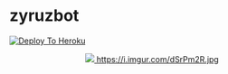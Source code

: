 # zyruzbot

[![Deploy To Heroku](https://www.herokucdn.com/deploy/button.svg)](https://heroku.com/deploy?template=https://github.com/Zyruz-ramu/zyruzbot)
<p align="center">
  <a href="https://github.com/Zyruz-ramu/zyruzbot/fork">
    <img src="https://img.shields.io/github/forks/Zyruz-ramu/zyruzbot?label=Fork&style=social">
https://i.imgur.com/dSrPm2R.jpg

